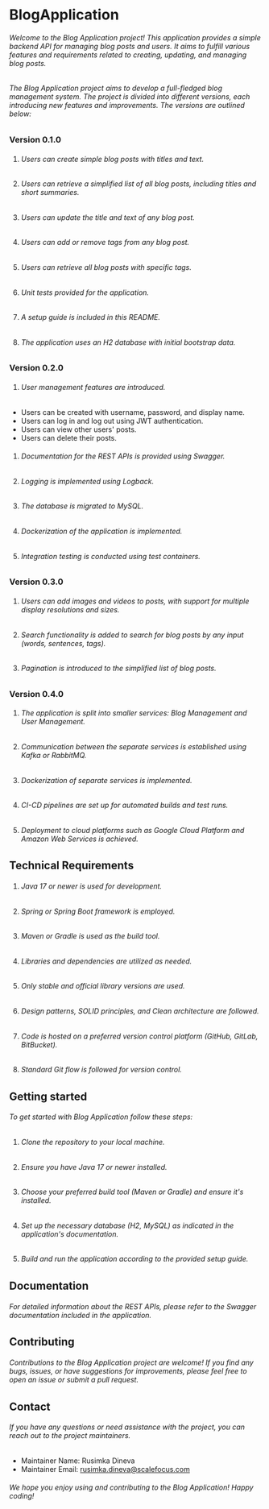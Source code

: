 # BlogApplication
###### Welcome to the Blog Application project! This application provides a simple backend API for managing blog posts and users. It aims to fulfill various features and requirements related to creating, updating, and managing blog posts.
###### The Blog Application project aims to develop a full-fledged blog management system. The project is divided into different versions, each introducing new features and improvements. The versions are outlined below:
### Version 0.1.0
1. ###### Users can create simple blog posts with titles and text.
2. ###### Users can retrieve a simplified list of all blog posts, including titles and short summaries.
3. ###### Users can update the title and text of any blog post.
4. ###### Users can add or remove tags from any blog post.
5. ###### Users can retrieve all blog posts with specific tags.
6. ###### Unit tests provided for the application.
7. ###### A setup guide is included in this README.
8. ###### The application uses an H2 database with initial bootstrap data.

### Version 0.2.0
1. ###### User management features are introduced.
- Users can be created with username, password, and display name.
- Users can log in and log out using JWT authentication.
- Users can view other users' posts.
- Users can delete their posts.
1. ###### Documentation for the REST APIs is provided using Swagger.
2. ###### Logging is implemented using Logback.
3. ###### The database is migrated to MySQL.
4. ###### Dockerization of the application is implemented.
5. ###### Integration testing is conducted using test containers.

### Version 0.3.0

1. ###### Users can add images and videos to posts, with support for multiple display resolutions and sizes.
2. ###### Search functionality is added to search for blog posts by any input (words, sentences, tags).
3. ###### Pagination is introduced to the simplified list of blog posts.

### Version 0.4.0
1. ###### The application is split into smaller services: Blog Management and User Management.

2. ###### Communication between the separate services is established using Kafka or RabbitMQ.

3. ###### Dockerization of separate services is implemented.

4. ###### CI-CD pipelines are set up for automated builds and test runs.

5. ###### Deployment to cloud platforms such as Google Cloud Platform and Amazon Web Services is achieved.

## Technical Requirements
1. ###### Java 17 or newer is used for development.
2. ###### Spring or Spring Boot framework is employed.
3. ###### Maven or Gradle is used as the build tool.
4. ###### Libraries and dependencies are utilized as needed.
5. ###### Only stable and official library versions are used.
6. ###### Design patterns, SOLID principles, and Clean architecture are followed.
7. ###### Code is hosted on a preferred version control platform (GitHub, GitLab, BitBucket).
8. ###### Standard Git flow is followed for version control.

## Getting started
###### To get started with Blog Application follow these steps:
1. ###### Clone the repository to your local machine.
2. ###### Ensure you have Java 17 or newer installed.
3. ###### Choose your preferred build tool (Maven or Gradle) and ensure it's installed.
4. ###### Set up the necessary database (H2, MySQL) as indicated in the application's documentation.
5. ###### Build and run the application according to the provided setup guide.

## Documentation
###### For detailed information about the REST APIs, please refer to the Swagger documentation included in the application.

## Contributing
###### Contributions to the Blog Application project are welcome! If you find any bugs, issues, or have suggestions for improvements, please feel free to open an issue or submit a pull request.

## Contact
###### If you have any questions or need assistance with the project, you can reach out to the project maintainers.
- Maintainer Name: Rusimka Dineva
- Maintainer Email: rusimka.dineva@scalefocus.com
######  We hope you enjoy using and contributing to the Blog Application! Happy coding!











 





